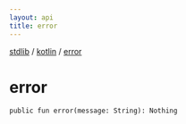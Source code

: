 ```yaml
---
layout: api
title: error
---
```

[stdlib](../index.md) / [kotlin](index.md) / [error](error.md)

# error

```
public fun error(message: String): Nothing
```
